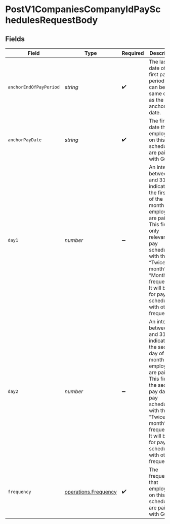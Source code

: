 # PostV1CompaniesCompanyIdPaySchedulesRequestBody


## Fields

| Field                                                                                                                                                                                                                                                    | Type                                                                                                                                                                                                                                                     | Required                                                                                                                                                                                                                                                 | Description                                                                                                                                                                                                                                              | Example                                                                                                                                                                                                                                                  |
| -------------------------------------------------------------------------------------------------------------------------------------------------------------------------------------------------------------------------------------------------------- | -------------------------------------------------------------------------------------------------------------------------------------------------------------------------------------------------------------------------------------------------------- | -------------------------------------------------------------------------------------------------------------------------------------------------------------------------------------------------------------------------------------------------------- | -------------------------------------------------------------------------------------------------------------------------------------------------------------------------------------------------------------------------------------------------------- | -------------------------------------------------------------------------------------------------------------------------------------------------------------------------------------------------------------------------------------------------------- |
| `anchorEndOfPayPeriod`                                                                                                                                                                                                                                   | *string*                                                                                                                                                                                                                                                 | :heavy_check_mark:                                                                                                                                                                                                                                       | The last date of the first pay period. This can be the same date as the anchor pay date.                                                                                                                                                                 | 2020-05-08                                                                                                                                                                                                                                               |
| `anchorPayDate`                                                                                                                                                                                                                                          | *string*                                                                                                                                                                                                                                                 | :heavy_check_mark:                                                                                                                                                                                                                                       | The first date that employees on this pay schedule are paid with Gusto.                                                                                                                                                                                  | 2020-05-15                                                                                                                                                                                                                                               |
| `day1`                                                                                                                                                                                                                                                   | *number*                                                                                                                                                                                                                                                 | :heavy_minus_sign:                                                                                                                                                                                                                                       | An integer between 1 and 31 indicating the first day of the month that employees are paid. This field is only relevant for pay schedules with the “Twice per month” and “Monthly” frequencies. It will be null for pay schedules with other frequencies. |                                                                                                                                                                                                                                                          |
| `day2`                                                                                                                                                                                                                                                   | *number*                                                                                                                                                                                                                                                 | :heavy_minus_sign:                                                                                                                                                                                                                                       | An integer between 1 and 31 indicating the second day of the month that employees are paid. This field is the second pay date for pay schedules with the “Twice per month” frequency. It will be null for pay schedules with other frequencies.          |                                                                                                                                                                                                                                                          |
| `frequency`                                                                                                                                                                                                                                              | [operations.Frequency](../../models/operations/frequency.md)                                                                                                                                                                                             | :heavy_check_mark:                                                                                                                                                                                                                                       | The frequency that employees on this pay schedule are paid with Gusto.                                                                                                                                                                                   |                                                                                                                                                                                                                                                          |